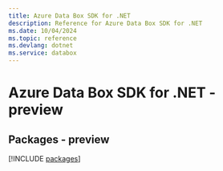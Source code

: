 ```yaml
---
title: Azure Data Box SDK for .NET
description: Reference for Azure Data Box SDK for .NET
ms.date: 10/04/2024
ms.topic: reference
ms.devlang: dotnet
ms.service: databox
---
```

# Azure Data Box SDK for .NET - preview
## Packages - preview
[!INCLUDE [packages](data-box-index.md)]